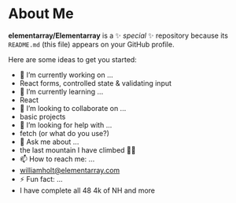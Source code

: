 # About Me


**elementarray/Elementarray** is a ✨ _special_ ✨ repository because its `README.md` (this file) appears on your GitHub profile.

Here are some ideas to get you started:

- 🔭 I’m currently working on ...
- React forms, controlled state & validating input
- 🌱 I’m currently learning ...
- React
- 👯 I’m looking to collaborate on ...
- basic projects
- 🤔 I’m looking for help with ...
- fetch (or what do you use?)
- 💬 Ask me about ...
- the last mountain I have climbed 🧗‍♂️
- 📫 How to reach me: ...
- williamholt@elementarray.com
- ⚡ Fun fact: ...
- I have complete all 48 4k of NH and more

